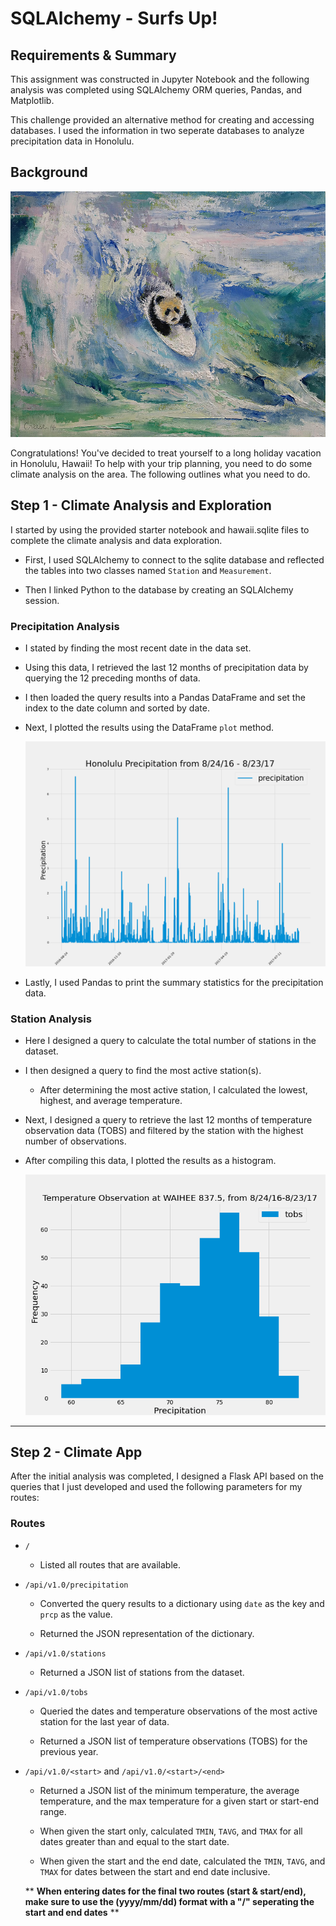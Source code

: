 # SQLAlchemy - Surfs Up!

## Requirements & Summary
This assignment was constructed in Jupyter Notebook and the following analysis was completed using SQLAlchemy ORM queries, Pandas, and Matplotlib.

This challenge provided an alternative method for creating and accessing databases. I used the information in two seperate databases to analyze precipitation data in Honolulu.

## Background
![surfs-up.png](Images/surfsup.png)

Congratulations! You've decided to treat yourself to a long holiday vacation in Honolulu, Hawaii! To help with your trip planning, you need to do some climate analysis on the area. The following outlines what you need to do.

## Step 1 - Climate Analysis and Exploration
I started by using the provided starter notebook and hawaii.sqlite files to complete the climate analysis and data exploration.

* First, I used SQLAlchemy to connect to the sqlite database and reflected the tables into two classes named `Station` and `Measurement`.

* Then I linked Python to the database by creating an SQLAlchemy session.

### Precipitation Analysis
* I stated by finding the most recent date in the data set.

* Using this data, I retrieved the last 12 months of precipitation data by querying the 12 preceding months of data.

* I then loaded the query results into a Pandas DataFrame and set the index to the date column and sorted by date.

* Next, I plotted the results using the DataFrame `plot` method.

  ![precipitation](Images/precipitation.png)

* Lastly, I used Pandas to print the summary statistics for the precipitation data.

### Station Analysis
* Here I designed a query to calculate the total number of stations in the dataset.

* I then designed a query to find the most active station(s).

  * After determining the most active station, I calculated the lowest, highest, and average temperature.

* Next, I designed a query to retrieve the last 12 months of temperature observation data (TOBS) and filtered by the station with the highest number of observations.

* After compiling this data, I plotted the results as a histogram.

    ![station-histogram](Images/station-histogram.png)

- - - - - - - - - - - - - - - - - - - - - - - - - - - - - - - - - - - - - - - - 

## Step 2 - Climate App

After the initial analysis was completed, I designed a Flask API based on the queries that I just developed and used the following parameters for my routes:

### Routes

* `/`

  * Listed all routes that are available.

* `/api/v1.0/precipitation`

  * Converted the query results to a dictionary using `date` as the key and `prcp` as the value.

  * Returned the JSON representation of the dictionary.

* `/api/v1.0/stations`

  * Returned a JSON list of stations from the dataset.

* `/api/v1.0/tobs`
  * Queried the dates and temperature observations of the most active station for the last year of data.

  * Returned a JSON list of temperature observations (TOBS) for the previous year.

* `/api/v1.0/<start>` and `/api/v1.0/<start>/<end>`

  * Returned a JSON list of the minimum temperature, the average temperature, and the max temperature for a given start or start-end range.

  * When given the start only, calculated `TMIN`, `TAVG`, and `TMAX` for all dates greater than and equal to the start date.

  * When given the start and the end date, calculated the `TMIN`, `TAVG`, and `TMAX` for dates between the start and end date inclusive.

  ** **When entering dates for the final two routes (start & start/end), make sure to use the (yyyy/mm/dd) format with a "/" seperating the start and end dates** **
